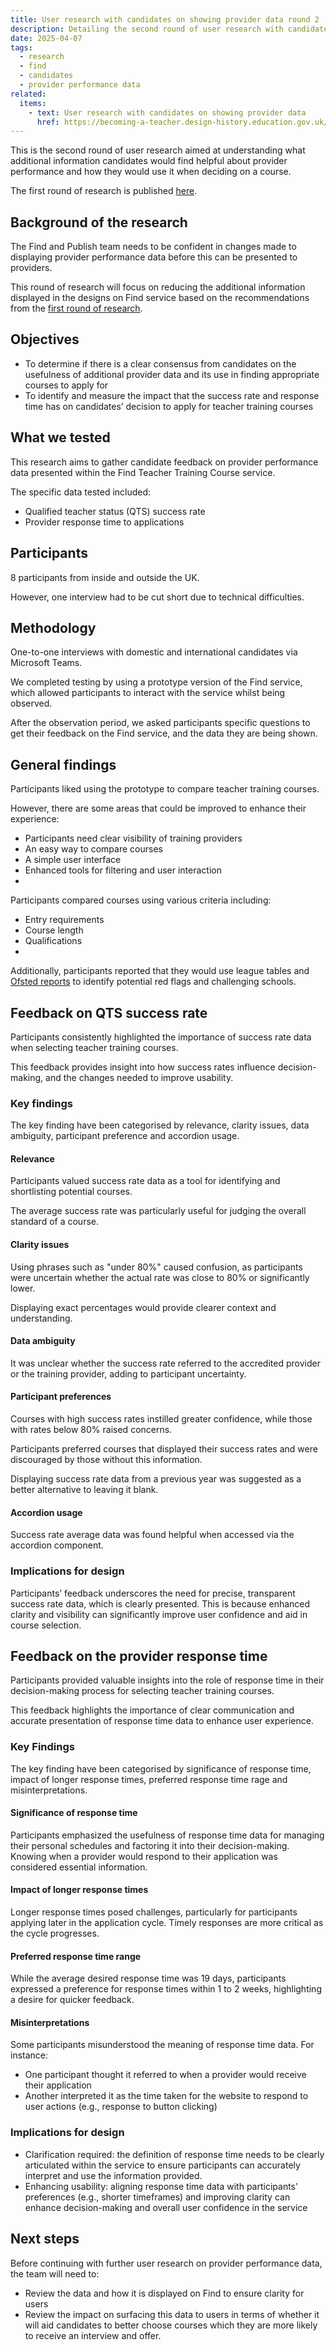 ```yaml
---
title: User research with candidates on showing provider data round 2
description: Detailing the second round of user research with candidates about showing additional provider data
date: 2025-04-07
tags:
  - research
  - find
  - candidates
  - provider performance data
related:
  items:
    - text: User research with candidates on showing provider data
      href: https://becoming-a-teacher.design-history.education.gov.uk/find-teacher-training/user-research-with-candidates-on-showing-provider-data/
---
```


This is the second round of user research aimed at understanding what additional information candidates would find helpful about provider performance and how they would use it when deciding on a course.  

The first round of research is published [here](https://becoming-a-teacher.design-history.education.gov.uk/find-teacher-training/user-research-with-candidates-on-showing-provider-data/).

## Background of the research

The Find and Publish team needs to be confident in changes made to displaying provider performance data before this can be presented to providers.

This round of research will focus on reducing the additional information displayed in the designs on Find service based on the recommendations from the [first round of research]( https://becoming-a-teacher.design-history.education.gov.uk/find-teacher-training/user-research-with-candidates-on-showing-provider-data/).  

## Objectives

- To determine if there is a clear consensus from candidates on the usefulness of additional provider data and its use in finding appropriate courses to apply for  
- To identify and measure the impact that the success rate and response time has on candidates’ decision to apply for teacher training courses

## What we tested

This research aims to gather candidate feedback on provider performance data presented within the Find Teacher Training Course service.

The specific data tested included:  

- Qualified teacher status (QTS) success rate  
- Provider response time to applications  

## Participants

8 participants from inside and outside the UK.

However, one interview had to be cut short due to technical difficulties.

## Methodology

One-to-one interviews with domestic and international candidates via Microsoft Teams.

We completed testing by using a prototype version of the Find service, which allowed participants to interact with the service whilst being observed.

After the observation period, we asked participants specific questions to get their feedback on the Find service, and the data they are being shown.

## General findings

Participants liked using the prototype to compare teacher training courses.

However, there are some areas that could be improved to enhance their experience:

- Participants need clear visibility of training providers
- An easy way to compare courses
- A simple user interface
- Enhanced tools for filtering and user interaction
-

Participants compared courses using various criteria including:

- Entry requirements
- Course length
- Qualifications
-

Additionally, participants reported that they would use league tables and [Ofsted reports](https://reports.ofsted.gov.uk/) to identify potential red flags and challenging schools.

## Feedback on QTS success rate  

Participants consistently highlighted the importance of success rate data when selecting teacher training courses.

This feedback provides insight into how success rates influence decision-making, and the changes needed to improve usability.

### Key findings

The key finding have been categorised by relevance, clarity issues, data ambiguity, participant preference and accordion usage.

#### Relevance

Participants valued success rate data as a tool for identifying and shortlisting potential courses.

The average success rate was particularly useful for judging the overall standard of a course.

#### Clarity issues

Using phrases such as "under 80%" caused confusion, as participants were uncertain whether the actual rate was close to 80% or significantly lower.

Displaying exact percentages would provide clearer context and understanding.

#### Data ambiguity

It was unclear whether the success rate referred to the accredited provider or the training provider, adding to participant uncertainty.

#### Participant preferences

Courses with high success rates instilled greater confidence, while those with rates below 80% raised concerns.

Participants preferred courses that displayed their success rates and were discouraged by those without this information.

Displaying success rate data from a previous year was suggested as a better alternative to leaving it blank.

#### Accordion usage

Success rate average data was found helpful when accessed via the accordion component.  

### Implications for design

Participants’ feedback underscores the need for precise, transparent success rate data, which is clearly presented.
This is because enhanced clarity and visibility can significantly improve user confidence and aid in course selection.

## Feedback on the provider response time

Participants provided valuable insights into the role of response time in their decision-making process for selecting teacher training courses.

This feedback highlights the importance of clear communication and accurate presentation of response time data to enhance user experience.

### Key Findings

The key finding have been categorised by significance of response time, impact of longer response times, preferred response time rage and misinterpretations.

#### Significance of response time

Participants emphasized the usefulness of response time data for managing their personal schedules and factoring it into their decision-making. Knowing when a provider would respond to their application was considered essential information.

#### Impact of longer response times

Longer response times posed challenges, particularly for participants applying later in the application cycle. Timely responses are more critical as the cycle progresses.

#### Preferred response time range

While the average desired response time was 19 days, participants expressed a preference for response times within 1 to 2 weeks, highlighting a desire for quicker feedback.

#### Misinterpretations

Some participants misunderstood the meaning of response time data. For instance:

- One participant thought it referred to when a provider would receive their application
- Another interpreted it as the time taken for the website to respond to user actions (e.g., response to button clicking)

### Implications for design

- Clarification required: the definition of response time needs to be clearly articulated within the service to ensure participants can accurately interpret and use the information provided.
- Enhancing usability: aligning response time data with participants' preferences (e.g., shorter timeframes) and improving clarity can enhance decision-making and overall user confidence in the service

## Next steps

Before continuing with further user research on provider performance data, the team will need to:

- Review the data and how it is displayed on Find to ensure clarity for users
- Review the impact on surfacing this data to users in terms of whether it will aid candidates to better choose courses which they are more likely to receive an interview and offer.
